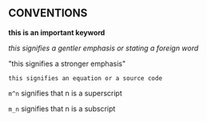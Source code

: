## CONVENTIONS

**this is an important keyword**

_this signifies a gentler emphasis or stating a foreign word_

"this signifies a stronger emphasis"

`this signifies an equation or a source code`

`m^n` signifies that n is a superscript

`m_n` signifies that n is a subscript
